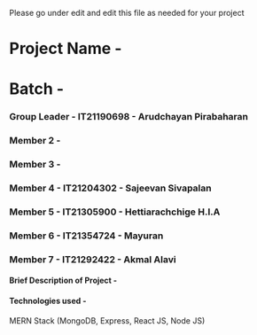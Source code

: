 Please go under edit and edit this file as needed for your project

# Project Name - 
# Batch - 
### Group Leader - IT21190698 - Arudchayan Pirabaharan
### Member 2 - 
### Member 3 - 
### Member 4 - IT21204302 - Sajeevan Sivapalan
### Member 5 - IT21305900 - Hettiarachchige H.I.A
### Member 6 - IT21354724 - Mayuran 
### Member 7 - IT21292422 - Akmal Alavi

#### Brief Description of Project - 
#### Technologies used - 
MERN Stack (MongoDB, Express, React JS, Node JS)

